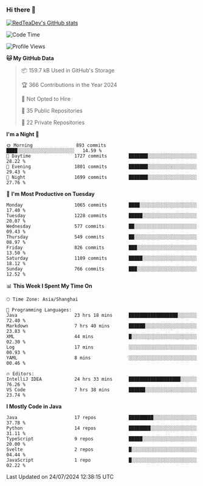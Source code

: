 ### Hi there 👋

<!--
**RedTeaDev/RedTeaDev** is a ✨ _special_ ✨ repository because its `README.md` (this file) appears on your GitHub profile.

Here are some ideas to get you started:

- 🔭 I’m currently working on ...
- 🌱 I’m currently learning ...
- 👯 I’m looking to collaborate on ...
- 🤔 I’m looking for help with ...
- 💬 Ask me about ...
- 📫 How to reach me: ...
- 😄 Pronouns: ...
- ⚡ Fun fact: ...
-->

<!--
[![wakatime](https://wakatime.com/badge/user/6b101ed0-04c0-4490-9283-eb61f2efff96.svg)](https://wakatime.com/@6b101ed0-04c0-4490-9283-eb61f2efff96)
!-->

[![RedTeaDev's GitHub stats](https://github-readme-stats.vercel.app/api?username=RedTeaDev)](https://github.com/anuraghazra/github-readme-stats)
<!--
[![willianrod's wakatime stats](https://github-readme-stats.vercel.app/api/wakatime?username=RedTeaDev)](https://github.com/anuraghazra/github-readme-stats)
!-->
<!--START_SECTION:waka-->
![Code Time](http://img.shields.io/badge/Code%20Time-2%2C422%20hrs%2042%20mins-blue)

![Profile Views](http://img.shields.io/badge/Profile%20Views-0-blue)

**🐱 My GitHub Data** 

> 📦 159.7 kB Used in GitHub's Storage 
 > 
> 🏆 366 Contributions in the Year 2024
 > 
> 🚫 Not Opted to Hire
 > 
> 📜 35 Public Repositories 
 > 
> 🔑 22 Private Repositories 
 > 
**I'm a Night 🦉** 

```text
🌞 Morning                893 commits         ████░░░░░░░░░░░░░░░░░░░░░   14.59 % 
🌆 Daytime                1727 commits        ███████░░░░░░░░░░░░░░░░░░   28.22 % 
🌃 Evening                1801 commits        ███████░░░░░░░░░░░░░░░░░░   29.43 % 
🌙 Night                  1699 commits        ███████░░░░░░░░░░░░░░░░░░   27.76 % 
```
📅 **I'm Most Productive on Tuesday** 

```text
Monday                   1065 commits        ████░░░░░░░░░░░░░░░░░░░░░   17.40 % 
Tuesday                  1228 commits        █████░░░░░░░░░░░░░░░░░░░░   20.07 % 
Wednesday                577 commits         ██░░░░░░░░░░░░░░░░░░░░░░░   09.43 % 
Thursday                 549 commits         ██░░░░░░░░░░░░░░░░░░░░░░░   08.97 % 
Friday                   826 commits         ███░░░░░░░░░░░░░░░░░░░░░░   13.50 % 
Saturday                 1109 commits        █████░░░░░░░░░░░░░░░░░░░░   18.12 % 
Sunday                   766 commits         ███░░░░░░░░░░░░░░░░░░░░░░   12.52 % 
```


📊 **This Week I Spent My Time On** 

```text
🕑︎ Time Zone: Asia/Shanghai

💬 Programming Languages: 
Java                     23 hrs 18 mins      ██████████████████░░░░░░░   72.40 % 
Markdown                 7 hrs 40 mins       ██████░░░░░░░░░░░░░░░░░░░   23.83 % 
XML                      44 mins             █░░░░░░░░░░░░░░░░░░░░░░░░   02.30 % 
Log                      17 mins             ░░░░░░░░░░░░░░░░░░░░░░░░░   00.93 % 
YAML                     8 mins              ░░░░░░░░░░░░░░░░░░░░░░░░░   00.46 % 

🔥 Editors: 
IntelliJ IDEA            24 hrs 33 mins      ███████████████████░░░░░░   76.26 % 
VS Code                  7 hrs 38 mins       ██████░░░░░░░░░░░░░░░░░░░   23.74 % 
```

**I Mostly Code in Java** 

```text
Java                     17 repos            █████████░░░░░░░░░░░░░░░░   37.78 % 
Python                   14 repos            ████████░░░░░░░░░░░░░░░░░   31.11 % 
TypeScript               9 repos             █████░░░░░░░░░░░░░░░░░░░░   20.00 % 
Svelte                   2 repos             █░░░░░░░░░░░░░░░░░░░░░░░░   04.44 % 
JavaScript               1 repo              █░░░░░░░░░░░░░░░░░░░░░░░░   02.22 % 
```




 Last Updated on 24/07/2024 12:38:15 UTC
<!--END_SECTION:waka-->


